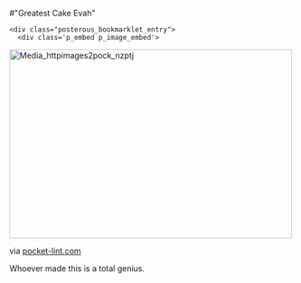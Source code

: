 #"Greatest Cake Evah"


    <div class="posterous_bookmarklet_entry">
      <div class='p_embed p_image_embed'>
<a href="http://getfile3.posterous.com/getfile/files.posterous.com/conoroneill/IEwynxhyaHJjAqoguqdrgndrCywynJAjkdrFCJvcfHjjaiCqjupeBHjvnnsj/media_httpimages2pock_nzptj.jpg.scaled1000.jpg"><img alt="Media_httpimages2pock_nzptj" height="334" src="http://getfile6.posterous.com/getfile/files.posterous.com/conoroneill/IEwynxhyaHJjAqoguqdrgndrCywynJAjkdrFCJvcfHjjaiCqjupeBHjvnnsj/media_httpimages2pock_nzptj.jpg.scaled500.jpg" width="500" /></a>
</div>


<div class="posterous_quote_citation">via <a href="http://www.pocket-lint.com/news/36705/angry-birds-cake-too-good">pocket-lint.com</a></div>
    <p>Whoever made this is a total genius.</p></div>
  
